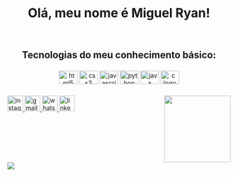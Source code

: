<h1 align="center">Olá, meu nome é Miguel Ryan!</h1>

<br clear="both">

<h2 align="center">Tecnologias do meu conhecimento básico:</h2>

###

<div align="center">
  <img src="https://cdn.jsdelivr.net/gh/devicons/devicon/icons/html5/html5-original.svg" height="30" width="42" alt="html5 logo"  />
  <img src="https://cdn.jsdelivr.net/gh/devicons/devicon/icons/css3/css3-original.svg" height="30" width="42" alt="css3 logo"  />
  <img src="https://cdn.jsdelivr.net/gh/devicons/devicon/icons/javascript/javascript-original.svg" height="30" width="42" alt="javascript logo"  />
  <img src="https://cdn.jsdelivr.net/gh/devicons/devicon/icons/python/python-original.svg" height="30" width="42" alt="python logo"  />
  <img src="https://cdn.jsdelivr.net/gh/devicons/devicon/icons/java/java-original.svg" height="30" width="42" alt="java logo"  />
  <img src="https://cdn.jsdelivr.net/gh/devicons/devicon/icons/c/c-original.svg" height="30" width="42" alt="c logo"  />
</div>

###

<img align="right" height="150" src="https://thumbs.gfycat.com/AdvancedReasonableElephantbeetle-max-1mb.gif"  />

###

<div align="left">
  <a href="https://www.instagram.com/1mrzin/" target="_blank">
    <img src="https://img.shields.io/static/v1?message=Instagram&logo=instagram&label=1mrzin&color=E4405F&logoColor=white&labelColor=&style=for-the-badge" height="35" alt="instagram logo"  />
  </a>
  <a href="miguelryanfreitas@gmail.com" target="_blank">
    <img src="https://img.shields.io/static/v1?message=Gmail&logo=gmail&label=miguelryanfreitas&color=D14836&logoColor=white&labelColor=&style=for-the-badge" height="35" alt="gmail logo"  />
  </a>
  <a href="https://web.whatsapp.com/send?phone=5583988864397" target="_blank">
    <img src="https://img.shields.io/static/v1?message=Whatsapp&logo=whatsapp&label=83988864397&color=25D366&logoColor=white&labelColor=&style=for-the-badge" height="35" alt="whatsapp logo"  />
  </a>
  <a href="https://www.linkedin.com/in/miguel-ryan-freitas-914504245/" target="_blank">
    <img src="https://img.shields.io/static/v1?message=LinkedIn&logo=linkedin&label=miguelryanfreitas&color=0077B5&logoColor=white&labelColor=&style=for-the-badge" height="35" alt="linkedin logo"  />
  </a>
</div>

###

<br clear="both">

<img src="https://profile-readme-generator.com/assets/snake.svg">
